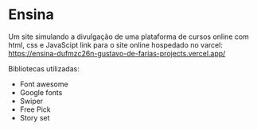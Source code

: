 # Ensina
Um site simulando a divulgação de uma plataforma de cursos online com html, css e JavaScipt
link para o site online hospedado no varcel:
https://ensina-dufmzc26n-gustavo-de-farias-projects.vercel.app/

Bibliotecas utilizadas:
- Font awesome
- Google fonts
- Swiper
- Free Pick
- Story set
